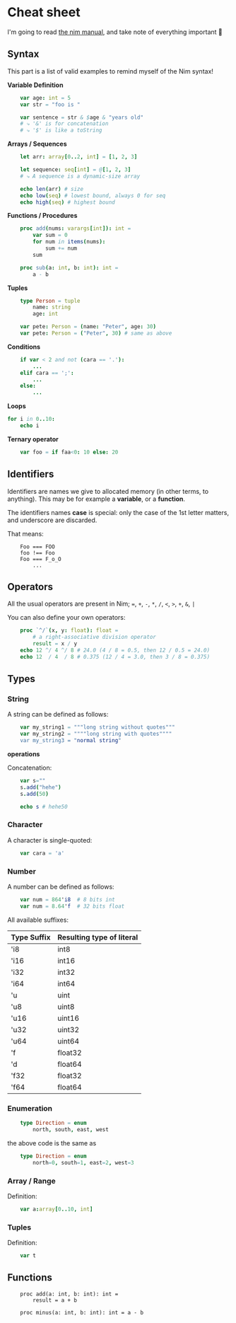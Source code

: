 
# Cheat sheet

I'm going to read [the nim manual](https://nim-lang.org/docs/manual.html), and take note of everything important 🙌 


## Syntax

This part is a list of valid examples to remind myself of the Nim syntax!

**Variable Definition**
```nim
    var age: int = 5
    var str = "foo is "

    var sentence = str & $age & "years old"
    # ⤷ '&' is for concatenation
    # ⤷ '$' is like a toString
```

**Arrays / Sequences**
```nim
    let arr: array[0..2, int] = [1, 2, 3]

    let sequence: seq[int] = @[1, 2, 3]
    # ⤷ A sequence is a dynamic-size array

    echo len(arr) # size
    echo low(seq) # lowest bound, always 0 for seq
    echo high(seq) # highest bound
```

**Functions / Procedures**
```nim
    proc add(nums: varargs[int]): int =
        var sum = 0
        for num in items(nums):
            sum += num
        sum

    proc sub(a: int, b: int): int =
        a - b
```

**Tuples**
```nim
    type Person = tuple
        name: string
        age: int

    var pete: Person = (name: "Peter", age: 30)
    var pete: Person = ("Peter", 30) # same as above
```

**Conditions**
```nim
    if var < 2 and not (cara == '.'):
        ...
    elif cara == ';':
        ...
    else:
        ...
```

**Loops**
```nim
for i in 0..10:
    echo i
```


**Ternary operator**
```nim
    var foo = if faa<0: 10 else: 20
```



## Identifiers

Identifiers are names we give to allocated memory (in other terms, to anything). This may be for example a **variable**, or a **function**.

The identifiers names **case** is special: only the case of the 1st letter matters, and underscore are discarded.

That means:
```
    Foo === FOO
    foo !== Foo
    Foo === F_o_O
        ...
```

## Operators

All the usual operators are present in Nim; `=`, `+`, `-`, `*`, `/`, `<`, `>`, `+`, `&`, `|`


You can also define your own operators:

```nim
    proc `^/`(x, y: float): float =
        # a right-associative division operator
        result = x / y
    echo 12 ^/ 4 ^/ 8 # 24.0 (4 / 8 = 0.5, then 12 / 0.5 = 24.0)
    echo 12  / 4  / 8 # 0.375 (12 / 4 = 3.0, then 3 / 8 = 0.375)
```

## Types

### String

A string can be defined as follows:

```nim
    var my_string1 = """long string without quotes"""
    var my_string2 = """"long string with quotes""""
    var my_string3 = "normal string"
```

**operations**

Concatenation:
```nim
    var s=""
    s.add("hehe")
    s.add(50)

    echo s # hehe50
```

### Character

A character is single-quoted:

```nim
    var cara = 'a'
```

### Number

A number can be defined as follows:

```nim
    var num = 864'i8  # 8 bits int
    var num = 8.64'f  # 32 bits float
```

All available suffixes:

| Type Suffix | Resulting type of literal |
| ---         | ---                       |
| 'i8         | int8                      |
| 'i16        | int16                     |
| 'i32        | int32                     |
| 'i64        | int64                     |
| 'u          | uint                      |
| 'u8         | uint8                     |
| 'u16        | uint16                    |
| 'u32        | uint32                    |
| 'u64        | uint64                    |
| 'f          | float32                   |
| 'd          | float64                   |
| 'f32        | float32                   |
| 'f64        | float64                   |

### Enumeration

```nim
    type Direction = enum
        north, south, east, west
```
the above code is the same as
```nim
    type Direction = enum
        north=0, south=1, east=2, west=3
```

### Array / Range

Definition:
```nim
    var a:array[0..10, int]
```

### Tuples

Definition:
```nim
    var t
```

## Functions

```
    proc add(a: int, b: int): int =
        result = a + b

    proc minus(a: int, b: int): int = a - b
```

